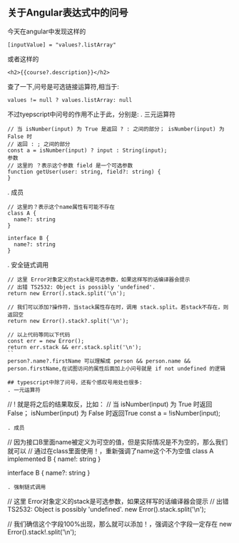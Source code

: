 ## 关于Angular表达式中的问号
今天在angular中发现这样的
```
[inputValue] = "values?.listArray"
```
或者这样的
```
<h2>{{course?.description}}</h2>
```
查了一下,问号是可选链接运算符,相当于:
```
values != null ? values.listArray: null
```
不过tyepscript中问号的作用不止于此，分别是:
.  三元运算符
```
// 当 isNumber(input) 为 True 是返回 ? : 之间的部分； isNumber(input) 为 False 时
// 返回 : ; 之间的部分
const a = isNumber(input) ? input : String(input);
参数
// 这里的 ？表示这个参数 field 是一个可选参数
function getUser(user: string, field?: string) {
}
```
. 成员
```
// 这里的？表示这个name属性有可能不存在
class A {
  name?: string
}

interface B {
  name?: string
}
```
. 安全链式调用
```
// 这里 Error对象定义的stack是可选参数，如果这样写的话编译器会提示
// 出错 TS2532: Object is possibly 'undefined'.
return new Error().stack.split('\n');

// 我们可以添加?操作符，当stack属性存在时，调用 stack.split。若stack不存在，则返回空
return new Error().stack?.split('\n');

// 以上代码等同以下代码
const err = new Error();
return err.stack && err.stack.split('\n');
``
person?.name?.firstName 可以理解成 person && person.name && person.firstName,在试图访问的属性后面加上小问号就是 if not undefined 的逻辑

## typescript中除了问号，还有个感叹号用处也很多:
. 一元运算符
```
// ! 就是将之后的结果取反，比如：
// 当 isNumber(input) 为 True 时返回 False； isNumber(input) 为 False 时返回True
const a = !isNumber(input);
```
. 成员
```
// 因为接口B里面name被定义为可空的值，但是实际情况是不为空的，那么我们就可以
// 通过在class里面使用！，重新强调了name这个不为空值
class A implemented B {
  name!: string
}

interface B {
  name?: string
}
```
. 强制链式调用
```
// 这里 Error对象定义的stack是可选参数，如果这样写的话编译器会提示
// 出错 TS2532: Object is possibly 'undefined'.
new Error().stack.split('\n');

// 我们确信这个字段100%出现，那么就可以添加！，强调这个字段一定存在
new Error().stack!.split('\n');
```
